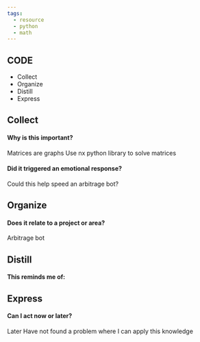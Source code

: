 ```yaml
---
tags:
  - resource
  - python
  - math
---
```

## CODE

- Collect
- Organize
- Distill
- Express
## Collect

#### Why is this important?
Matrices are graphs
Use nx python library to solve matrices 

#### Did it triggered an emotional response?
Could this help speed an arbitrage bot?

## Organize

#### Does it relate to a project or area?
Arbitrage bot

## Distill

#### This reminds me of:

## Express

#### Can I act now or later?
Later
Have not found a problem where I can apply this knowledge

